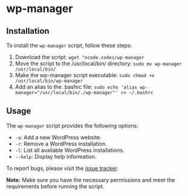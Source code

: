# wp-manager

## Installation

To install the `wp-manager` script, follow these steps:

1. Download the script: ```wget "ncode.codes/wp-manager```
2. Move the script to the /usr/local/bin/ directory: ```sudo mv wp-manager /usr/local/bin/```
3. Make the wp-manager script executable: ```sudo chmod +x /usr/local/bin/wp-manager```
4. Add an alias to the .bashrc file: ```sudo echo 'alias wp-manager="/usr/local/bin/./wp-manager"' >> ~/.bashrc```

## Usage

The `wp-manager` script provides the following options:

- `-a`: Add a new WordPress website.
- `-r`: Remove a WordPress installation.
- `-l`: List all available WordPress installations.
- `--help`: Display help information.

To report bugs, please visit the [issue tracker](https://github.com/Noam-Alum/wp-manager/issues).

**Note:** Make sure you have the necessary permissions and meet the requirements before running the script.
